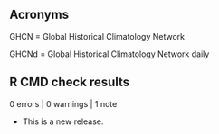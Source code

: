 ## Acronyms

GHCN = Global Historical Climatology Network

GHCNd = Global Historical Climatology Network daily

## R CMD check results

0 errors | 0 warnings | 1 note

* This is a new release.
